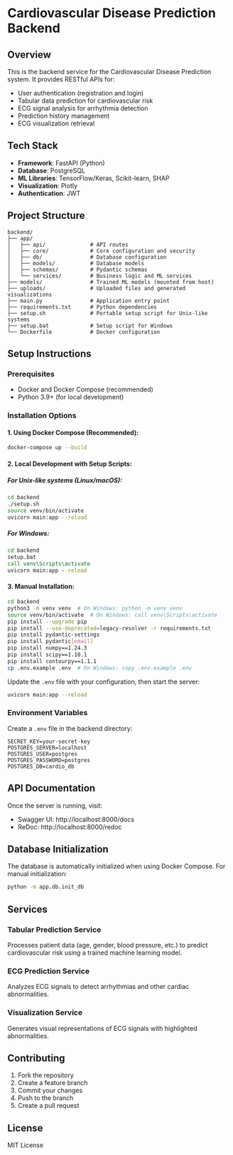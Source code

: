# Cardiovascular Disease Prediction Backend

## Overview
This is the backend service for the Cardiovascular Disease Prediction system. It provides RESTful APIs for:
- User authentication (registration and login)
- Tabular data prediction for cardiovascular risk
- ECG signal analysis for arrhythmia detection
- Prediction history management
- ECG visualization retrieval

## Tech Stack
- **Framework**: FastAPI (Python)
- **Database**: PostgreSQL
- **ML Libraries**: TensorFlow/Keras, Scikit-learn, SHAP
- **Visualization**: Plotly
- **Authentication**: JWT

## Project Structure
```
backend/
├── app/
│   ├── api/              # API routes
│   ├── core/             # Core configuration and security
│   ├── db/               # Database configuration
│   ├── models/           # Database models
│   ├── schemas/          # Pydantic schemas
│   └── services/         # Business logic and ML services
├── models/               # Trained ML models (mounted from host)
├── uploads/              # Uploaded files and generated visualizations
├── main.py               # Application entry point
├── requirements.txt      # Python dependencies
├── setup.sh              # Portable setup script for Unix-like systems
├── setup.bat             # Setup script for Windows
└── Dockerfile            # Docker configuration
```

## Setup Instructions

### Prerequisites
- Docker and Docker Compose (recommended)
- Python 3.9+ (for local development)

### Installation Options

#### 1. Using Docker Compose (Recommended):
```bash
docker-compose up --build
```

#### 2. Local Development with Setup Scripts:

##### For Unix-like systems (Linux/macOS):
```bash
cd backend
./setup.sh
source venv/bin/activate
uvicorn main:app --reload
```

##### For Windows:
```cmd
cd backend
setup.bat
call venv\Scripts\activate
uvicorn main:app --reload
```

#### 3. Manual Installation:
```bash
cd backend
python3 -m venv venv  # On Windows: python -m venv venv
source venv/bin/activate  # On Windows: call venv\Scripts\activate
pip install --upgrade pip
pip install --use-deprecated=legacy-resolver -r requirements.txt
pip install pydantic-settings
pip install pydantic[email]
pip install numpy==1.24.3
pip install scipy==1.10.1
pip install contourpy==1.1.1
cp .env.example .env  # On Windows: copy .env.example .env
```

Update the `.env` file with your configuration, then start the server:
```bash
uvicorn main:app --reload
```

### Environment Variables
Create a `.env` file in the backend directory:
```env
SECRET_KEY=your-secret-key
POSTGRES_SERVER=localhost
POSTGRES_USER=postgres
POSTGRES_PASSWORD=postgres
POSTGRES_DB=cardio_db
```

## API Documentation
Once the server is running, visit:
- Swagger UI: http://localhost:8000/docs
- ReDoc: http://localhost:8000/redoc

## Database Initialization
The database is automatically initialized when using Docker Compose. For manual initialization:
```bash
python -m app.db.init_db
```

## Services

### Tabular Prediction Service
Processes patient data (age, gender, blood pressure, etc.) to predict cardiovascular risk using a trained machine learning model.

### ECG Prediction Service
Analyzes ECG signals to detect arrhythmias and other cardiac abnormalities.

### Visualization Service
Generates visual representations of ECG signals with highlighted abnormalities.

## Contributing
1. Fork the repository
2. Create a feature branch
3. Commit your changes
4. Push to the branch
5. Create a pull request

## License
MIT License
